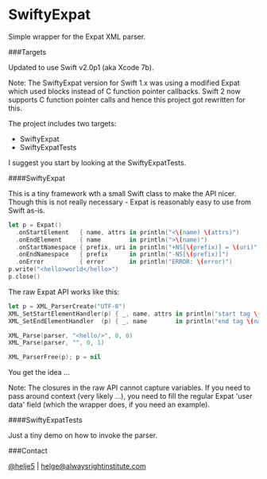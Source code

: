 SwiftyExpat
===========

Simple wrapper for the Expat XML parser.

###Targets

Updated to use Swift v2.0p1 (aka Xcode 7b).

Note: The SwiftyExpat version for Swift 1.x was using a modified Expat which used
blocks instead of C function pointer callbacks. Swift 2 now supports C function
pointer calls and hence this project got rewritten for this.

The project includes two targets:
- SwiftyExpat
- SwiftyExpatTests

I suggest you start by looking at the SwiftyExpatTests.

####SwiftyExpat

This is a tiny framework wth a small Swift class to make the API nicer.
Though this is not really necessary - Expat is reasonably easy to use from 
Swift as-is.

```Swift
let p = Expat()
  .onStartElement   { name, attrs in println("<\(name) \(attrs)")       }
  .onEndElement     { name        in println(">\(name)")                }
  .onStartNamespace { prefix, uri in println("+NS[\(prefix)] = \(uri)") }
  .onEndNamespace   { prefix      in println("-NS[\(prefix)]")          }
  .onError          { error       in println("ERROR: \(error)")         }
p.write("<hello>world</hello>")
p.close()
```

The raw Expat API works like this:
```Swift
let p = XML_ParserCreate("UTF-8")
XML_SetStartElementHandler(p) { _, name, attrs in println("start tag \(name)") }
XML_SetEndElementHandler  (p) { _, name        in println("end tag \(name)") }

XML_Parse(parser, "<hello/>", 8, 0)
XML_Parse(parser, "", 0, 1)

XML_ParserFree(p); p = nil
```
You get the idea ...

Note: The closures in the raw API cannot capture variables. If you need to pass
around context (very likely ...), you need to fill the regular Expat 'user data' 
field (which the wrapper does, if you need an example).

####SwiftyExpatTests

Just a tiny demo on how to invoke the parser.

###Contact

[@helje5](http://twitter.com/helje5) | helge@alwaysrightinstitute.com
